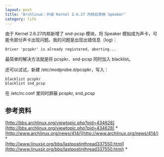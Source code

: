 ```yaml
---
layout: post
title: "Archlinux：升级 Kernel 2.6.27 内核后禁用 Speaker"
category: life
---
```


由于 Kernel 2.6.27内核新增了 snd-pcsp 模块，将 Speaker 模拟成为声卡，可能令部分声卡出现问题。我的问题是出现出错信息（log)：

```
Driver 'pcspkr' is already registered, aborting...
```

最简单的解决方法就是将 pcspkr、snd-pcsp 同时加入 blacklist。

还可以试试，新建 /etc/modprobe.d/pcspkr，写入：

```
blacklist pcspkr
blacklist snd_pcsp
```

在 /etc/rc.conf 里同时屏蔽 pcspkr, snd_pcsp


## 参考资料 ##
[http://bbs.archlinux.org/viewtopic.php?pid=434628](http://bbs.archlinux.org/viewtopic.php?pid=434628) *    
[http://www.archlinux.org/news/414/](http://www.archlinux.org/news/414/) *    
[http://www.linuxsir.org/bbs/lastpostinthread337550.html](http://www.linuxsir.org/bbs/lastpostinthread337550.html) *
